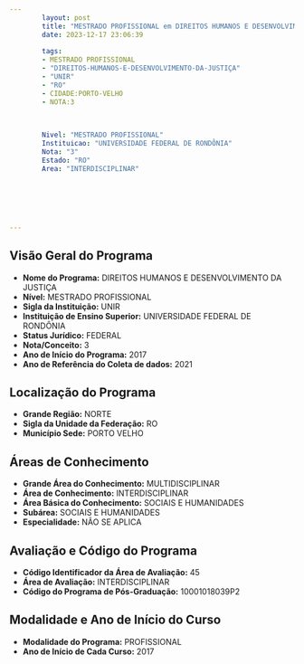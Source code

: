 ```yaml
---
        layout: post
        title: "MESTRADO PROFISSIONAL em DIREITOS HUMANOS E DESENVOLVIMENTO DA JUSTIÇA na UNIR  "
        date: 2023-12-17 23:06:39
     
        tags:
        - MESTRADO PROFISSIONAL
        - "DIREITOS-HUMANOS-E-DESENVOLVIMENTO-DA-JUSTIÇA"
        - "UNIR"
        - "RO"
        - CIDADE:PORTO-VELHO
        - NOTA:3
        
       

        Nivel: "MESTRADO PROFISSIONAL"
        Instituicao: "UNIVERSIDADE FEDERAL DE RONDÔNIA"
        Nota: "3"
        Estado: "RO"
        Area: "INTERDISCIPLINAR"
        
        
        
        
        
        
---
```

## Visão Geral do Programa
- **Nome do Programa:** DIREITOS HUMANOS E DESENVOLVIMENTO DA JUSTIÇA
- **Nível:** MESTRADO PROFISSIONAL
- **Sigla da Instituição:** UNIR
- **Instituição de Ensino Superior:** UNIVERSIDADE FEDERAL DE RONDÔNIA
- **Status Jurídico:** FEDERAL
- **Nota/Conceito:** 3
- **Ano de Início do Programa:** 2017
- **Ano de Referência do Coleta de dados:** 2021

## Localização do Programa
- **Grande Região:** NORTE
- **Sigla da Unidade da Federação:** RO
- **Município Sede:** PORTO VELHO

## Áreas de Conhecimento
- **Grande Área do Conhecimento:** MULTIDISCIPLINAR
- **Área de Conhecimento:** INTERDISCIPLINAR
- **Área Básica do Conhecimento:** SOCIAIS E HUMANIDADES
- **Subárea:** SOCIAIS E HUMANIDADES
- **Especialidade:** NÃO SE APLICA

## Avaliação e Código do Programa
- **Código Identificador da Área de Avaliação:** 45
- **Área de Avaliação:** INTERDISCIPLINAR
- **Código do Programa de Pós-Graduação:** 10001018039P2


## Modalidade e Ano de Início do Curso
- **Modalidade do Programa:** PROFISSIONAL
- **Ano de Início de Cada Curso:** 2017
